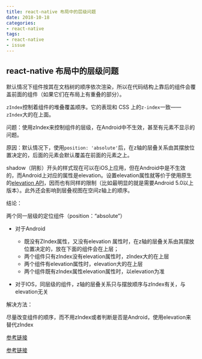 ```yaml
---
title: react-native 布局中的层级问题
date: 2018-10-18
categories:
- react-native 
tags:
- react-native
- issue
---
```

## react-native 布局中的层级问题

默认情况下组件按其在文档树的顺序依次渲染，所以在代码结构上靠后的组件会覆盖前面的组件（如果它们在布局上有重叠的部分）。

`zIndex`控制着组件的堆叠覆盖顺序。它的表现和 CSS 上的`z-index`一致——`zIndex`大的在上面。



问题：使用zIndex来控制组件的层级，在Android中不生效，甚至有元素不显示的问题。



原因：默认情况下，使用`position: 'absolute'`后，在z轴的层叠关系由其摆放位置决定的，后面的元素会默认覆盖在前面的元素之上。

shadow（阴影）开头的样式现在可以在iOS上应用，但在Android中是不生效的，而Android上对应的属性是elevation。设置elevation属性就等价于使用原生的[elevation API](https://developer.android.com/training/material/shadows-clipping.html#Elevation)，因而也有同样的限制（比如最明显的就是需要Android 5.0以上版本）。此外还会影响到层叠视图在空间z轴上的顺序。



结论：

两个同一层级的定位组件（position：“absolute”）

- 对于Android

   - 既没有ZIndex属性，又没有elevation 属性时，在z轴的层叠关系由其摆放位置决定的，放在下面的组件会在上层；
   - 两个组件只有zIndex没有elevation属性时，zIndex大的在上层
   - 两个组件有elevation属性时，elevation大的在上层
   - 两个组件既有zIndex属性elevation属性时，以elevation为准

- 对于IOS，同层级的组件，z轴的层叠关系只与摆放顺序与zIndex有关，与elevation无关



解决方法： 

尽量改变组件的顺序，而不用zIndex或者判断是否是Android，使用elevation来替代zIndex



[参考链接](https://www.jianshu.com/p/d8ec3f367f31)

[参考链接](https://www.cnblogs.com/star91/p/ReactNative-cai-keng-zong-jie.html)
